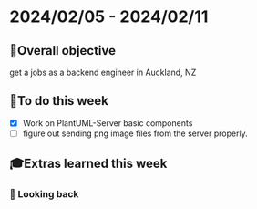 # 2024/02/05 - 2024/02/11

## 🎯Overall objective
get a jobs as a backend engineer in Auckland, NZ

## 📝To do this week
- [x] Work on PlantUML-Server basic components
- [ ] figure out sending png image files from the server properly.

## 🎓Extras learned this week

### 🧭 Looking back
